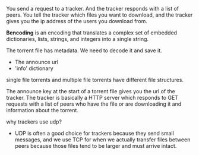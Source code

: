 
You send a request to a tracker. And the tracker responds with a list of peers. You tell the tracker which files you want to download, and the tracker gives you the ip address of the users you download from. 

**Bencoding** is an encoding that translates a complex set of embedded dictionaries, lists, strings, and integers into a single string.


The torrent file has metadata. We need to decode it and save it. 
- The announce url
- 'info' dictionary

single file torrents and multiple file torrents have different file structures.

The announce key at the start of a torrent file gives you the url of the tracker. The tracker is basically a HTTP server which responds to GET requests with a list of peers who have the file or are downloading it and information about the torrent.


why trackers use udp?
- UDP is often a good choice for trackers because they send small messages, and we use TCP for when we actually transfer files between peers because those files tend to be larger and must arrive intact.